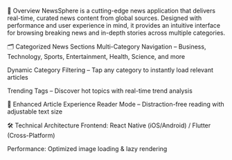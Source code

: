 🚀 Overview
NewsSphere is a cutting-edge news application that delivers real-time, curated news content from global sources. Designed with performance and user experience in mind, it provides an intuitive interface for browsing breaking news and in-depth stories across multiple categories.

🗂 Categorized News Sections
Multi-Category Navigation – Business, Technology, Sports, Entertainment, Health, Science, and more

Dynamic Category Filtering – Tap any category to instantly load relevant articles

Trending Tags – Discover hot topics with real-time trend analysis

📖 Enhanced Article Experience
Reader Mode – Distraction-free reading with adjustable text size

🛠 Technical Architecture
Frontend: React Native (iOS/Android) / Flutter (Cross-Platform)

Performance: Optimized image loading & lazy rendering


